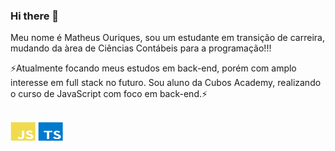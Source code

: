 ### Hi there 👋
Meu nome é Matheus Ouriques, sou um estudante em transição de carreira, mudando da àrea de Ciências Contábeis para a programação!!!

⚡Atualmente focando meus estudos em back-end, porém com amplo interesse em full stack no futuro. 
Sou aluno da Cubos Academy, realizando o curso de JavaScript com foco em back-end.⚡

<div style="display: inline_block"><br>
  <img align="center" alt="Rafa-Js" height="30" width="40" src="https://raw.githubusercontent.com/devicons/devicon/master/icons/javascript/javascript-plain.svg">
  <img align="center" alt="Rafa-Ts" height="30" width="40" src="https://raw.githubusercontent.com/devicons/devicon/master/icons/typescript/typescript-plain.svg">
<!--
**Mattouriques/Mattouriques** is a ✨ _special_ ✨ repository because its `README.md` (this file) appears on your GitHub profile.

Here are some ideas to get you started:

- 🔭 I’m currently working on ...
- 🌱 I’m currently learning ...
- 👯 I’m looking to collaborate on ...
- 🤔 I’m looking for help with ...
- 💬 Ask me about ...
- 📫 How to reach me: ...
- 😄 Pronouns: ...
- ⚡ Fun fact: ...
-->
